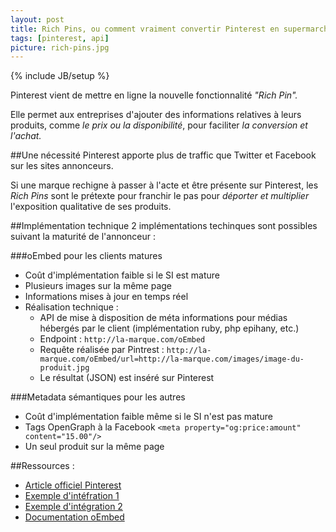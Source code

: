 ```yaml
---
layout: post
title: Rich Pins, ou comment vraiment convertir Pinterest en supermarché
tags: [pinterest, api]
picture: rich-pins.jpg
---
```

{% include JB/setup %}

Pinterest vient de mettre en ligne la nouvelle fonctionnalité _"Rich Pin"._

Elle permet aux entreprises d'ajouter des informations relatives à leurs produits, comme _le prix ou la disponibilité_, pour faciliter _la conversion et l'achat._

##Une nécessité
Pinterest apporte plus de traffic que Twitter et Facebook sur les sites annonceurs.

Si une marque rechigne à passer à l'acte et être présente sur Pinterest, les _Rich Pins_ sont le prétexte pour franchir le pas pour _déporter et multiplier_ l'exposition qualitative de ses produits.

##Implémentation technique
2 implémentations techinques sont possibles suivant la maturité de l'annonceur :

###oEmbed pour les clients matures 
- Coût d'implémentation faible si le SI est mature
- Plusieurs images sur la même page
- Informations mises à jour en temps réel
- Réalisation technique :
    - API de mise à disposition de méta informations pour médias hébergés par le client (implémentation ruby, php epihany, etc.)
    - Endpoint : `http://la-marque.com/oEmbed`
    - Requête réalisée par Pintrest : `http://la-marque.com/oEmbed/url=http://la-marque.com/images/image-du-produit.jpg`
    - Le résultat (JSON) est inséré sur Pinterest
 
###Metadata sémantiques pour les autres
- Coût d'implémentation faible même si le SI n'est pas mature
- Tags OpenGraph à la Facebook `<meta property="og:price:amount" content="15.00"/>`
- Un seul produit sur la même page

##Ressources :
- [Article officiel Pinterest](http://business.pinterest.com/rich-pins)
- [Exemple d'intéfration 1](http://pinterest.com/pin/424605071088688366)
- [Exemple d'intégration 2](http://pinterest.com/pin/424605071088686147)
- [Documentation oEmbed](http://oembed.com)